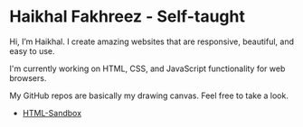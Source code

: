 # Haikhal Fakhreez - Self-taught

Hi, I’m Haikhal. I create amazing websites that are responsive, beautiful, and easy to use.

I'm currently working on HTML, CSS, and JavaScript functionality for web browsers.

My GitHub repos are basically my drawing canvas. Feel free to take a look.

- [HTML-Sandbox](https://haikhalfakhreez.github.io/HTML-Sandbox/)

<!-- Some of my popular GitHub repos:

- [Hover.css](https://github.com/IanLunn/Hover)
- [Sequence](https://github.com/IanLunn/Sequence)
- [jQuery Parallax](https://github.com/IanLunn/jQuery-Parallax)

You can also check out my portfolio here:

- [Portfolio](https://ianlunn.co.uk)

I'm open to job opportunities and freelance work. [Get in touch](https://ianlunn.co.uk/contact) -->

<!--
**haikhalfakhreez/HaikhalFakhreez** is a ✨ _special_ ✨ repository because its `README.md` (this file) appears on your GitHub profile.

Here are some ideas to get you started:

- 🔭 I’m currently working on ...
- 🌱 I’m currently learning ...
- 👯 I’m looking to collaborate on ...
- 🤔 I’m looking for help with ...
- 💬 Ask me about ...
- 📫 How to reach me: ...
- 😄 Pronouns: ...
- ⚡ Fun fact: ...
-->
